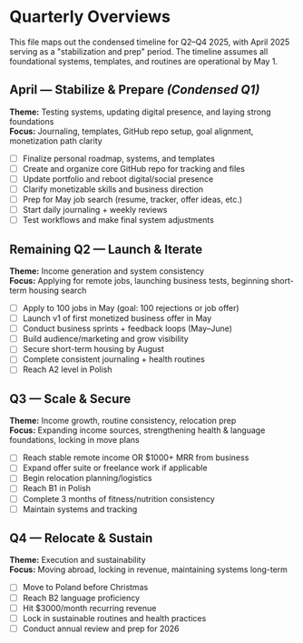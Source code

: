 # Quarterly Overviews

This file maps out the condensed timeline for Q2–Q4 2025, with April 2025 serving as a "stabilization and prep" period. The timeline assumes all foundational systems, templates, and routines are operational by May 1.

## April — Stabilize & Prepare *(Condensed Q1)*

**Theme:** Testing systems, updating digital presence, and laying strong foundations  
**Focus:** Journaling, templates, GitHub repo setup, goal alignment, monetization path clarity

- [ ] Finalize personal roadmap, systems, and templates
- [ ] Create and organize core GitHub repo for tracking and files
- [ ] Update portfolio and reboot digital/social presence
- [ ] Clarify monetizable skills and business direction
- [ ] Prep for May job search (resume, tracker, offer ideas, etc.)
- [ ] Start daily journaling + weekly reviews
- [ ] Test workflows and make final system adjustments

## Remaining Q2 — Launch & Iterate

**Theme:** Income generation and system consistency  
**Focus:** Applying for remote jobs, launching business tests, beginning short-term housing search

- [ ] Apply to 100 jobs in May (goal: 100 rejections or job offer)
- [ ] Launch v1 of first monetized business offer in May
- [ ] Conduct business sprints + feedback loops (May–June)
- [ ] Build audience/marketing and grow visibility
- [ ] Secure short-term housing by August
- [ ] Complete consistent journaling + health routines
- [ ] Reach A2 level in Polish

## Q3 — Scale & Secure

**Theme:** Income growth, routine consistency, relocation prep  
**Focus:** Expanding income sources, strengthening health & language foundations, locking in move plans

- [ ] Reach stable remote income OR $1000+ MRR from business
- [ ] Expand offer suite or freelance work if applicable
- [ ] Begin relocation planning/logistics
- [ ] Reach B1 in Polish
- [ ] Complete 3 months of fitness/nutrition consistency
- [ ] Maintain systems and tracking

## Q4 — Relocate & Sustain

**Theme:** Execution and sustainability  
**Focus:** Moving abroad, locking in revenue, maintaining systems long-term

- [ ] Move to Poland before Christmas
- [ ] Reach B2 language proficiency
- [ ] Hit $3000/month recurring revenue
- [ ] Lock in sustainable routines and health practices
- [ ] Conduct annual review and prep for 2026
